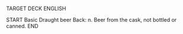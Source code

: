 TARGET DECK
ENGLISH

START
Basic
Draught beer
Back: n. Beer from the cask, not bottled or canned.
END

